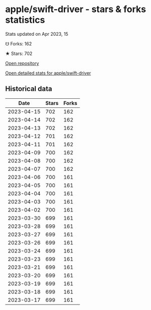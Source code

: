 # apple/swift-driver - stars & forks statistics

Stats updated on Apr 2023, 15

☋ Forks: 162

★ Stars: 702

[Open repository](https://github.com/apple/swift-driver)

[Open detailed stats for apple/swift-driver](https://reviewgithub.com/rep/apple/swift-driver)

## Historical data
| Date | Stars | Forks |
|------|-------|-------|
| 2023-04-15 | 702 | 162 | 
| 2023-04-14 | 702 | 162 | 
| 2023-04-13 | 702 | 162 | 
| 2023-04-12 | 701 | 162 | 
| 2023-04-11 | 701 | 162 | 
| 2023-04-09 | 700 | 162 | 
| 2023-04-08 | 700 | 162 | 
| 2023-04-07 | 700 | 162 | 
| 2023-04-06 | 700 | 161 | 
| 2023-04-05 | 700 | 161 | 
| 2023-04-04 | 700 | 161 | 
| 2023-04-03 | 700 | 161 | 
| 2023-04-02 | 700 | 161 | 
| 2023-03-30 | 699 | 161 | 
| 2023-03-28 | 699 | 161 | 
| 2023-03-27 | 699 | 161 | 
| 2023-03-26 | 699 | 161 | 
| 2023-03-24 | 699 | 161 | 
| 2023-03-23 | 699 | 161 | 
| 2023-03-21 | 699 | 161 | 
| 2023-03-20 | 699 | 161 | 
| 2023-03-19 | 699 | 161 | 
| 2023-03-18 | 699 | 161 | 
| 2023-03-17 | 699 | 161 | 


